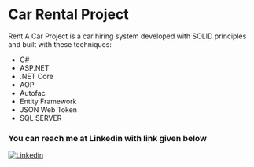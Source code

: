 # Car Rental Project
Rent A Car Project is a car hiring system developed with SOLID principles and built with these techniques: 
+ C#
+ ASP.NET
+ .NET Core
+ AOP
+ Autofac
+ Entity Framework
+ JSON Web Token
+ SQL SERVER

### You can reach me at Linkedin with link given below
[![Linkedin](https://media-exp1.licdn.com/dms/image/C4D0BAQGyOWvr4W0Pow/company-logo_100_100/0/1590003577120?e=1626912000&v=beta&t=9hDVY9zI9XaU8kjqM39_zqyWijJ76iiLkbKF_WGqYw0)](https://www.linkedin.com/in/melihsahtiyan)

